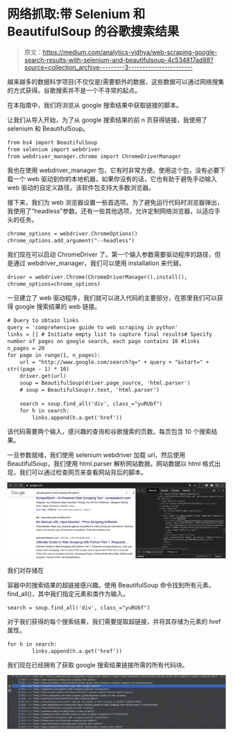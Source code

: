 # 网络抓取:带 Selenium 和 BeautifulSoup 的谷歌搜索结果

> 原文：<https://medium.com/analytics-vidhya/web-scraping-google-search-results-with-selenium-and-beautifulsoup-4c534817ad88?source=collection_archive---------3----------------------->

越来越多的数据科学项目(不仅仅是)需要额外的数据，这些数据可以通过网络搜集的方式获得。谷歌搜索并不是一个不寻常的起点。

在本指南中，我们将浏览从 google 搜索结果中获取链接的脚本。

让我们从导入开始，为了从 google 搜索结果的前 n 页获得链接，我使用了 selenium 和 BeautifulSoup。

```
from bs4 import BeautifulSoup
from selenium import webdriver
from webdriver_manager.chrome import ChromeDriverManager
```

我也在使用 webdriver_manager 包，它有时非常方便。使用这个包，没有必要下载一个 web 驱动到你的本地机器，如果你没有的话，它也有助于避免手动输入 web 驱动的自定义路径。该软件包支持大多数浏览器。

接下来，我们为 web 浏览器设置一些首选项。为了避免运行代码时浏览器弹出，我使用了“headless”参数。还有一些其他选项，允许定制网络浏览器，以适应手头的任务。

```
chrome_options = webdriver.ChromeOptions()
chrome_options.add_argument("--headless")
```

我们现在可以启动 ChromeDriver 了。第一个输入参数需要驱动程序的路径，但是通过 webdriver_manager，我们可以使用 installation 来代替。

```
driver = webdriver.Chrome(ChromeDriverManager().install(), chrome_options=chrome_options)
```

一旦建立了 web 驱动程序，我们就可以进入代码的主要部分，在那里我们可以获得 google 搜索结果的 web 链接。

```
# Query to obtain links
query = 'comprehensive guide to web scraping in python'
links = [] # Initiate empty list to capture final results# Specify number of pages on google search, each page contains 10 #links
n_pages = 20 
for page in range(1, n_pages):
    url = "http://www.google.com/search?q=" + query + "&start=" +      str((page - 1) * 10)
    driver.get(url)
    soup = BeautifulSoup(driver.page_source, 'html.parser')
    # soup = BeautifulSoup(r.text, 'html.parser')

    search = soup.find_all('div', class_="yuRUbf")
    for h in search:
        links.append(h.a.get('href'))
```

该代码需要两个输入，感兴趣的查询和谷歌搜索的页数。每页包含 10 个搜索结果。

一旦参数就绪，我们使用 selenium webdriver 加载 url，然后使用 BeautifulSoup，我们使用 html.parser 解析网站数据。网站数据以 html 格式出现，我们可以通过检查网页来查看网站背后的脚本。

![](img/56c899db145fadb144bf33d1016cb33c.png)

我们对存储在

容器中的搜索结果的超链接感兴趣。使用 BeautifulSoup 命令找到所有元素。find_all()，其中我们指定元素和类作为输入。

```
search = soup.find_all('div', class_="yuRUbf")
```

对于我们获得的每个搜索结果，我们需要提取超链接，并将其存储为元素的 href 属性。

```
for h in search:
        links.append(h.a.get('href'))
```

我们现在已经拥有了获取 google 搜索结果链接所需的所有代码块。

![](img/3d7ce790529c58be183ad2276b63676f.png)